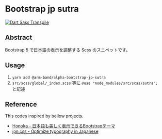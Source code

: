 # Bootstrap jp sutra

[![Dart Sass Transpile](https://github.com/arm-band/alpha-bootstrap-jp-sutra/actions/workflows/ci.yml/badge.svg)](https://github.com/arm-band/alpha-bootstrap-jp-sutra/actions/workflows/ci.yml)

## Abstract

Bootstrap 5 で日本語の表示を調整する Scss のスニペットです。

## Usage

1. `yarn add @arm-band/alpha-bootstrap-jp-sutra`
2. `src/scss/global/_index.scss` 等に `@use "node_modules/src/scss/sutra";` と記述

## Reference

This codes inspired by bellow projects.

- [Honoka \- 日本語も美しく表示できるBootstrapテーマ](https://honokak.osaka/)
- [jpn\.css \- Optimize typography in Japanese](https://kokushin.github.io/jpn.css/)